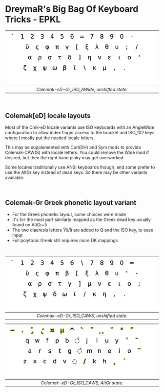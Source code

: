 DreymaR's Big Bag Of Keyboard Tricks - EPKL
===========================================

|![EPKL help image for Colemak-eD-Gr AWide on an ISO board, unshifted state](./Cmk-eD-Gr_ISO_AWide/state0.png)|
|   :---:   |
|_Colemak-eD-Gr_ISO_AWide, unshifted state._|

<br>

Colemak[eD] locale layouts
--------------------------
Most of the Cmk-eD locale variants use ISO keyboards with an AngleWide configuration to allow index finger access to the bracket and ISO_102 keys where I mostly put the needed locale letters.
  
This may be supplemented with Curl(DH) and Sym mods to provide Colemak-CAW(S) with locale letters. You could remove the Wide mod if desired, but then the right hand pinky may get overworked.
  
Some locales traditionally use ANSI keyboards though, and some prefer to use the AltGr key instead of dead keys. So there may be other variants available.

<br>

Colemak-Gr Greek phonetic layout variant
----------------------------------------
- For the Greek phonetic layout, some choices were made 
- It's for the most part similarly mapped as the Greek dead key usually found on AltGr+5
- The two diaeresis letters Ϋϋ/Ϊϊ are added to Q and the ISO key, to ease input
- Full polytonic Greek still requires more DK mappings

<br>

|![EPKL help image for Colemak-eD-Gr CAWS on an ISO board, unshifted state](./Cmk-eD-Gr_ISO_CurlAWideSym/state0.png)|
|   :---:   |
|_Colemak-eD-Gr_ISO_CAWS, unshifted state._|

|![EPKL help image for Colemak-eD-Gr CAWS on an ISO board, AltGr state](./Cmk-eD-Gr_ISO_CurlAWideSym/state6.png)|
|   :---:   |
|_Colemak-eD-Gr_ISO_CAWS, AltGr state._|
